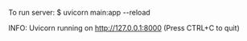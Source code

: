 To run server: 
$ uvicorn main:app --reload

INFO:     Uvicorn running on http://127.0.0.1:8000 (Press CTRL+C to quit)